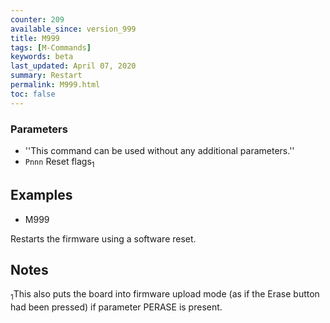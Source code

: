 ```yaml
---
counter: 209
available_since: version_999
title: M999
tags: [M-Commands] 
keywords: beta 
last_updated: April 07, 2020 
summary: Restart 
permalink: M999.html
toc: false 
---
```



### Parameters

* ''This command can be used without any additional parameters.''
* `Pnnn` Reset flags<sub>1</sub>

## Examples

* M999

Restarts the firmware using a software reset.

## Notes

<sub>1</sub>This also puts the board into firmware upload mode (as if the Erase button had been pressed) if parameter PERASE is present.

